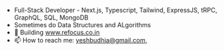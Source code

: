 

- Full-Stack Developer - Next.js, Typescript, Tailwind, ExpressJS, tRPC, GraphQL, SQL, MongoDB
- Sometimes do Data Structures and ALgorithms 
- 🔭 Building www.refocus.co.in
- 📫 How to reach me: yeshbudhia@gmail.com,
